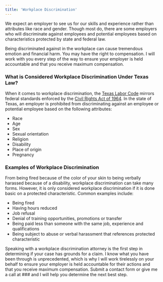 ```yaml
---
title: 'Workplace Discrimination'
---
```

We expect an employer to see us for our skills and experience rather than attributes like race and gender. Though most do, there are some employers who will discriminate against employees and potential employees based on characteristics protected by state and federal law. 

Being discriminated against in the workplace can cause tremendous emotion and financial harm. You may have the right to compensation. I will work with you every step of the way to ensure your employer is held accountable and that you receive maximum compensation. 

### What is Considered Workplace Discrimination Under Texas Law?
When it comes to workplace discrimination, the [Texas Labor Code](https://statutes.capitol.texas.gov/Docs/LA/htm/LA.21.htm) mirrors federal standards enforced by the [Civil Rights Act of 1964](https://www.eeoc.gov/statutes/title-vii-civil-rights-act-1964).  In the state of Texas, an employer is prohibited from discriminating against an employee or potential employee based on the following attributes:

- Race 
- Age
- Sex
- Sexual orientation 
- Religion 
- Disability
- Place of origin
- Pregnancy

### Examples of Workplace Discrimination 
From being fired because of the color of your skin to being verbally harassed because of a disability, workplace discrimination can take many forms. However, it is only considered workplace discrimination if it is done basic on a protected characteristic. Common examples include:

- Being fired 
- Having hours reduced 
- Job refusal 
- Denial of training opportunities, promotions or transfer
- Being paid less than someone with the same job, experience and qualifications 
- Being subject to abuse or verbal harassment that references protected characteristic

Speaking with a workplace discrimination attorney is the first step in determining if your case has grounds for a claim. I know what you have been through is unprecedented, which is why I will work tirelessly on your behalf to ensure your employer is held accountable for their actions and that you receive maximum compensation. Submit a contact form or give me a call at ### and I will help you determine the next best step. 